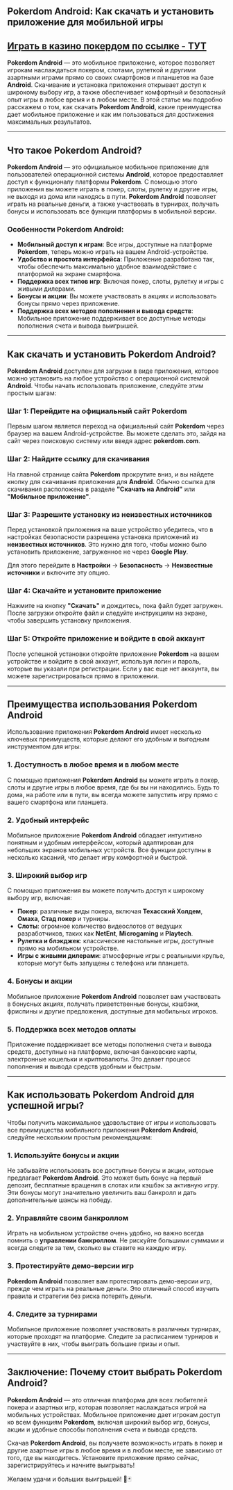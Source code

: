 ## Pokerdom Android: Как скачать и установить приложение для мобильной игры

## [**Играть в казино покердом по ссылке - ТУТ**](https://brandplay.link/FwVc4f)

**Pokerdom Android** — это мобильное приложение, которое позволяет игрокам наслаждаться покером, слотами, рулеткой и другими азартными играми прямо со своих смартфонов и планшетов на базе **Android**. Скачивание и установка приложения открывает доступ к широкому выбору игр, а также обеспечивает комфортный и безопасный опыт игры в любое время и в любом месте. В этой статье мы подробно расскажем о том, как скачать **Pokerdom Android**, какие преимущества дает мобильное приложение и как им пользоваться для достижения максимальных результатов.

***

## Что такое Pokerdom Android?

**Pokerdom Android** — это официальное мобильное приложение для пользователей операционной системы **Android**, которое предоставляет доступ к функционалу платформы **Pokerdom**. С помощью этого приложения вы можете играть в покер, слоты, рулетку и другие игры, не выходя из дома или находясь в пути. **Pokerdom Android** позволяет играть на реальные деньги, а также участвовать в турнирах, получать бонусы и использовать все функции платформы в мобильной версии.

### Особенности **Pokerdom Android**:

* **Мобильный доступ к играм**: Все игры, доступные на платформе **Pokerdom**, теперь можно играть на вашем Android-устройстве.
* **Удобство и простота интерфейса**: Приложение разработано так, чтобы обеспечить максимально удобное взаимодействие с платформой на экране смартфона.
* **Поддержка всех типов игр**: Включая покер, слоты, рулетку и игры с живыми дилерами.
* **Бонусы и акции**: Вы можете участвовать в акциях и использовать бонусы прямо через приложение.
* **Поддержка всех методов пополнения и вывода средств**: Мобильное приложение поддерживает все доступные методы пополнения счета и вывода выигрышей.

***

## Как скачать и установить Pokerdom Android?

**Pokerdom Android** доступен для загрузки в виде приложения, которое можно установить на любое устройство с операционной системой **Android**. Чтобы начать использовать приложение, следуйте этим простым шагам:

### Шаг 1: Перейдите на официальный сайт Pokerdom

Первым шагом является переход на официальный сайт **Pokerdom** через браузер на вашем Android-устройстве. Вы можете сделать это, зайдя на сайт через поисковую систему или введя адрес **pokerdom.com**.

### Шаг 2: Найдите ссылку для скачивания

На главной странице сайта **Pokerdom** прокрутите вниз, и вы найдете кнопку для скачивания приложения для **Android**. Обычно ссылка для скачивания расположена в разделе **"Скачать на Android"** или **"Мобильное приложение"**.

### Шаг 3: Разрешите установку из неизвестных источников

Перед установкой приложения на ваше устройство убедитесь, что в настройках безопасности разрешена установка приложений из **неизвестных источников**. Это нужно для того, чтобы можно было установить приложение, загруженное не через **Google Play**.

Для этого перейдите в **Настройки** → **Безопасность** → **Неизвестные источники** и включите эту опцию.

### Шаг 4: Скачайте и установите приложение

Нажмите на кнопку **"Скачать"** и дождитесь, пока файл будет загружен. После загрузки откройте файл и следуйте инструкциям на экране, чтобы завершить установку приложения.

### Шаг 5: Откройте приложение и войдите в свой аккаунт

После успешной установки откройте приложение **Pokerdom** на вашем устройстве и войдите в свой аккаунт, используя логин и пароль, которые вы указали при регистрации. Если у вас еще нет аккаунта, вы можете зарегистрироваться прямо в приложении.

***

## Преимущества использования Pokerdom Android

Использование приложения **Pokerdom Android** имеет несколько ключевых преимуществ, которые делают его удобным и выгодным инструментом для игры:

### 1. **Доступность в любое время и в любом месте**

С помощью приложения **Pokerdom Android** вы можете играть в покер, слоты и другие игры в любое время, где бы вы ни находились. Будь то дома, на работе или в пути, вы всегда можете запустить игру прямо с вашего смартфона или планшета.

### 2. **Удобный интерфейс**

Мобильное приложение **Pokerdom Android** обладает интуитивно понятным и удобным интерфейсом, который адаптирован для небольших экранов мобильных устройств. Все функции доступны в несколько касаний, что делает игру комфортной и быстрой.

### 3. **Широкий выбор игр**

С помощью приложения вы можете получить доступ к широкому выбору игр, включая:

* **Покер**: различные виды покера, включая **Техасский Холдем**, **Омаха**, **Стад покер** и турниры.
* **Слоты**: огромное количество видеослотов от ведущих разработчиков, таких как **NetEnt**, **Microgaming** и **Playtech**.
* **Рулетка и блэкджек**: классические настольные игры, доступные прямо на мобильном устройстве.
* **Игры с живыми дилерами**: атмосферные игры с реальными крупье, которые могут быть запущены с телефона или планшета.

### 4. **Бонусы и акции**

Мобильное приложение **Pokerdom Android** позволяет вам участвовать в бонусных акциях, получать приветственные бонусы, кэшбэки, фриспины и другие предложения, доступные для мобильных игроков.

### 5. **Поддержка всех методов оплаты**

Приложение поддерживает все методы пополнения счета и вывода средств, доступные на платформе, включая банковские карты, электронные кошельки и криптовалюты. Это делает процесс пополнения и вывода средств удобным и быстрым.

***

## Как использовать Pokerdom Android для успешной игры?

Чтобы получить максимальное удовольствие от игры и использовать все преимущества мобильного приложения **Pokerdom Android**, следуйте нескольким простым рекомендациям:

### 1. **Используйте бонусы и акции**

Не забывайте использовать все доступные бонусы и акции, которые предлагает **Pokerdom Android**. Это может быть бонус на первый депозит, бесплатные вращения в слотах или кэшбэк за активную игру. Эти бонусы могут значительно увеличить ваш банкролл и дать дополнительные шансы на победу.

### 2. **Управляйте своим банкроллом**

Играть на мобильном устройстве очень удобно, но важно всегда помнить о **управлении банкроллом**. Не рискуйте большими суммами и всегда следите за тем, сколько вы ставите на каждую игру.

### 3. **Протестируйте демо-версии игр**

**Pokerdom Android** позволяет вам протестировать демо-версии игр, прежде чем играть на реальные деньги. Это отличный способ изучить правила и стратегии без риска потерять деньги.

### 4. **Следите за турнирами**

Мобильное приложение позволяет участвовать в различных турнирах, которые проходят на платформе. Следите за расписанием турниров и участвуйте в них, чтобы выиграть большие призы и опыт.

***

## Заключение: Почему стоит выбрать Pokerdom Android?

**Pokerdom Android** — это отличная платформа для всех любителей покера и азартных игр, которая позволяет наслаждаться игрой на мобильных устройствах. Мобильное приложение дает игрокам доступ ко всем функциям **Pokerdom**, включая широкий выбор игр, бонусы, акции и удобные способы пополнения счета и вывода средств.

Скачав **Pokerdom Android**, вы получаете возможность играть в покер и другие азартные игры в любое время и в любом месте, не зависимо от того, где вы находитесь. Установите приложение прямо сейчас, зарегистрируйтесь и начните выигрывать!

Желаем удачи и больших выигрышей! 🎰🃏
